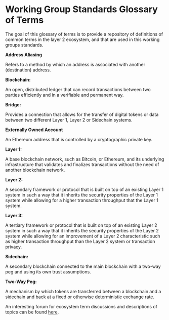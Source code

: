 # Working Group Standards Glossary of Terms

The goal of this glossary of terms is to provide a repository of definitions of common terms in the layer 2 ecosystem, and that are used in this working groups standards. 

**Address Aliasing**

Refers to a method by which an address is associated with another (destination) address.

**Blockchain:**

An open, distributed ledger that can record transactions between two parties efficiently and in a verifiable and permanent way.

**Bridge:**

Provides a connection that allows for the transfer of digital tokens or data between two different Layer 1, Layer 2 or Sidechain systems.

**Externally Owned Account**

An Ethereum address that is controlled by a cryptographic private key.

**Layer 1:**

A base blockchain network, such as Bitcoin, or Ethereum, and its underlying infrastructure that validates and finalizes transactions without the need of another blockchain network.

**Layer 2:**

A secondary framework or protocol that is built on top of an existing Layer 1 system in such a way that it inherits the security properties of the Layer 1 system while allowing for a higher transaction throughput that the Layer 1 system.

**Layer 3:**

A tertiary framework or protocol that is built on top of an existing Layer 2 system in such a way that it inherits the security properties of the Layer 2 system while allowing for an improvement of a Layer 2 characteristic such as higher transaction throughput than the Layer 2 system or transaction privacy.

**Sidechain:**

A secondary blockchain connected to the main blockchain with a two-way peg and using its own trust assumptions.

**Two-Way Peg:**

A mechanism by which tokens are transferred between a blockchain and a sidechain and back at a fixed or otherwise deterministic exchange rate.

An interesting forum for ecosystem term discussions and descriptions of topics can be found [here](https://l2beat.com/faq).